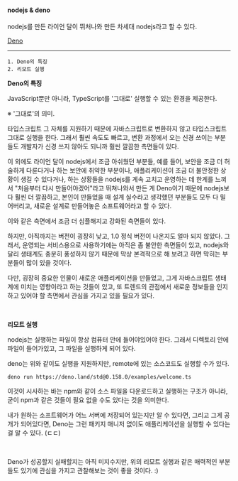 #### nodejs & deno

nodejs를 만든 라이언 달이 뛰처나와 만든 차세대 nodejs라고 할 수 있다.

[Deno](https://deno.land/)

---

```
1. Deno의 특징
2. 리모트 실행
```

**Deno의 특징**

JavaScript뿐만 아니라, TypeScript를 '그대로' 실행할 수 있는 환경을 제공한다.

※ '그대로'의 의미.

타입스크립트 그 자체를 지원하기 때문에 자바스크립트로 변환하지 않고 타입스크립트 그대로 실행을 한다.
그래서 훨씬 속도도 빠르고, 변환 과정에서 오는 신경 쓰이는 부분들도 개발자가 신경 쓰지 않아도 되니까 훨씬 깔끔한 측면들이 있다.

이 외에도 라이언 달이 nodejs에서 조금 아쉬웠던 부분들,
예를 들어, 보안을 조금 더 허술하게 다룬다거나 하는 보안에 취약한 부분이나,
애플리케이션이 조금 더 불안정한 상황이 생길 수 있다거나,
하는 상황들을 nodejs를 계속 고치고 운영하는 데 한계를 느껴서 "처음부터 다시 만들어야겠어"라고 뛰쳐나와서 만든 게 Deno이기 때문에 nodejs보다 훨씬 더 깔끔하고, 본인이 만들었을 때 설계 실수라고 생각했던 부분들도 모두 다 밀어버리고, 새로운 설계로 만들어놓은 소프트웨어라고 할 수 있다.

이와 같은 측면에서 조금 더 심플해지고 강화된 측면들이 있다.

하지만, 아직까지는 버전이 굉장히 낮고, 1.0 정식 버전이 나온지도 얼마 되지 않았다.
그래서, 운영되는 서비스용으로 사용하기에는 아직은 좀 불안한 측면들이 있고,
nodejs와 달리 생태계도 충분히 풍성하지 않기 때문에 막상 본격적으로 해 보려고 하면 막히는 부분들이 많이 있을 것이다.

다만, 굉장히 중요한 인물이 새로운 애플리케이션을 만들었고,
그게 자바스크립트 생태계에 미치는 영향이라고 하는 것들이 있고,
또 트렌드의 관점에서 새로운 정보들을 인지하고 있어야 할 측면에서 관심을 가지고 있을 필요가 있다.

<br />

**리모트 실행**

nodejs는 실행하는 파일이 항상 컴퓨터 안에 들어야있어야 한다.
그래서 디렉토리 안에 파일이 들어가있고, 그 파일을 실행하게 되어 있다.

deno는 위와 같이도 실행을 지원하지만,
remote에 있는 소스코드도 실행할 수가 있다.

```
deno run https://deno.land/std@0.158.0/examples/welcome.ts
```

이것이 시사하는 바는 npm와 같이 소스 파일을 다운로드하고 실행하는 구조가 아니라,
굳이 npm과 같은 것들이 필요 없을 수도 있다는 것을 의미한다.

내가 원하는 소프트웨어가 어느 서버에 저장되어 있는지만 알 수 있다면,
그리고 그게 공개가 되어있다면,
Deno는 그런 패키지 매니저 없이도 애플리케이션을 실행할 수 있다는 걸 알 수 있다. (ㄷㄷ)

<br />

Deno가 성공할지 실패할지는 아직 미지수지만, 위의 리모트 실행과 같은 매력적인 부분들도 있기에 관심을 가지고 관찰해보는 것이 좋을 것이다. :)
